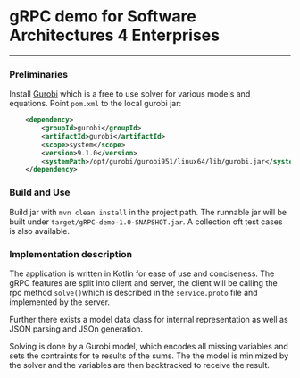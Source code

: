 # gRPC demo for Software Architectures 4 Enterprises

---

### Preliminaries

Install [Gurobi](https://www.gurobi.com/) which is a free to use solver for various models and equations.
Point `pom.xml` to the local gurobi jar:
```xml
    <dependency>
        <groupId>gurobi</groupId>
        <artifactId>gurobi</artifactId>
        <scope>system</scope>
        <version>9.1.0</version>
        <systemPath>/opt/gurobi/gurobi951/linux64/lib/gurobi.jar</systemPath>
    </dependency>
```

### Build and Use

Build jar with `mvn clean install` in the project path.
The runnable jar will be built under `target/gRPC-demo-1.0-SNAPSHOT.jar`.
A collection oft test cases is also available.

### Implementation description

The application is written in Kotlin for ease of use and conciseness. 
The gRPC features are split into client and server, the client will be calling the rpc method `solve()`which is described in the `service.proto` file and implemented by the server.

Further there exists a model data class for internal representation as well as JSON parsing and JSOn generation.

Solving is done by a Gurobi model, which encodes all missing variables and sets the contraints for te results of the sums. The the model is minimized by the solver and the variables are then backtracked to receive the result.